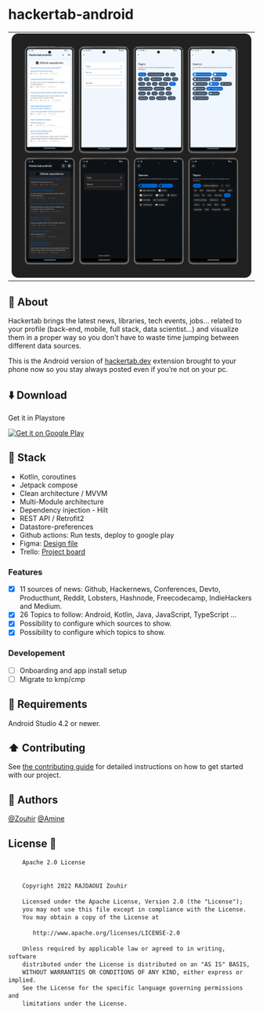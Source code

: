 # hackertab-android
<table align="center">
<tr>
<td>
<img src="./imgs/preview.png" alt="Preview image" /> 
</td>
</tr>
</table>

## 📝 About 
Hackertab brings the latest news, libraries, tech events, jobs... related to your profile (back-end, mobile, full stack, data scientist...) and visualize them in a proper way so you don't have to waste time jumping between different data sources.

This is the Android version of [hackertab.dev](https://hackertab.dev) extension brought to your phone now so you stay always posted even if you’re not on your pc.

## ⬇️ Download
Get it in Playstore 

[<img src="https://play.google.com/intl/en_us/badges/images/generic/en-play-badge.png" alt="Get it on Google Play" height="90"/>](https://play.google.com/store/apps/details?id=com.zrcoding.hackertab)

## 🔨 Stack
- Kotlin, coroutines
- Jetpack compose
- Clean architecture / MVVM
- Multi-Module architecture
- Dependency injection - Hilt
- REST API / Retrofit2
- Datastore-preferences
- Github actions: Run tests, deploy to google play
- Figma: [Design file](https://www.figma.com/file/IMFz1yU7jLCIQL1ZM0X8t7/Hackertab?type=design&node-id=0-1&mode=design&t=7yYklSUnlheLkOaN-0)
- Trello: [Project board](https://trello.com/b/OaxWzI96/hackertab)

### Features
- [x] 11 sources of news: Github, Hackernews, Conferences, Devto, Producthunt, Reddit, Lobsters, Hashnode, Freecodecamp, IndieHackers and Medium.
- [x] 26 Topics to follow: Android, Kotlin, Java, JavaScript, TypeScript ...
- [x] Possibility to configure which sources to show.
- [x] Possibility to configure which topics to show.

### Developement
- [ ] Onboarding and app install setup
- [ ] Migrate to kmp/cmp

## 🧩 Requirements
Android Studio 4.2 or newer.

## ⬆️ Contributing
See [the contributing guide](CONTRIBUTING.md) for detailed instructions on how to get started with our project. 

## 🔗 Authors
[@Zouhir](https://rajdaoui-zouhir.vercel.app)
[@Amine](https://twitter.com/aminekarimii)

## License 🔖
```
    Apache 2.0 License


    Copyright 2022 RAJDAOUI Zouhir

    Licensed under the Apache License, Version 2.0 (the "License");
    you may not use this file except in compliance with the License.
    You may obtain a copy of the License at

       http://www.apache.org/licenses/LICENSE-2.0

    Unless required by applicable law or agreed to in writing, software
    distributed under the License is distributed on an "AS IS" BASIS,
    WITHOUT WARRANTIES OR CONDITIONS OF ANY KIND, either express or implied.
    See the License for the specific language governing permissions and
    limitations under the License.

```

